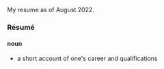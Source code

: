 My resume as of August 2022. 


### Résumé 
#### noun
- a short account of one's career and qualifications

